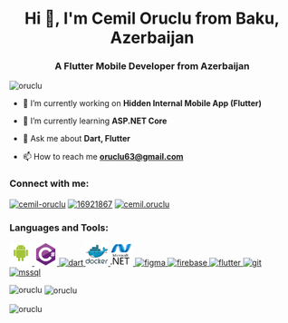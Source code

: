<h1 align="center">Hi 👋, I'm Cemil Oruclu from Baku, Azerbaijan</h1>
<h3 align="center">A Flutter Mobile Developer from Azerbaijan</h3>

<p align="left"> <img src="https://komarev.com/ghpvc/?username=oruclu&label=Profile%20views&color=0e75b6&style=flat" alt="oruclu" /> </p>

- 🔭 I’m currently working on **Hidden Internal Mobile App (Flutter)**

- 🌱 I’m currently learning **ASP.NET Core**

- 💬 Ask me about **Dart, Flutter**

- 📫 How to reach me **oruclu63@gmail.com**

<h3 align="left">Connect with me:</h3>
<p align="left">
<a href="https://linkedin.com/in/cemil-oruclu" target="blank"><img align="center" src="https://raw.githubusercontent.com/rahuldkjain/github-profile-readme-generator/master/src/images/icons/Social/linked-in-alt.svg" alt="cemil-oruclu" height="30" width="40" /></a>
<a href="https://stackoverflow.com/users/16921867" target="blank"><img align="center" src="https://raw.githubusercontent.com/rahuldkjain/github-profile-readme-generator/master/src/images/icons/Social/stack-overflow.svg" alt="16921867" height="30" width="40" /></a>
<a href="https://instagram.com/cemil.oruclu" target="blank"><img align="center" src="https://raw.githubusercontent.com/rahuldkjain/github-profile-readme-generator/master/src/images/icons/Social/instagram.svg" alt="cemil.oruclu" height="30" width="40" /></a>
</p>

<h3 align="left">Languages and Tools:</h3>
<p align="left"> <a href="https://developer.android.com" target="_blank" rel="noreferrer"> <img src="https://raw.githubusercontent.com/devicons/devicon/master/icons/android/android-original-wordmark.svg" alt="android" width="40" height="40"/> </a> <a href="https://www.w3schools.com/cs/" target="_blank" rel="noreferrer"> <img src="https://raw.githubusercontent.com/devicons/devicon/master/icons/csharp/csharp-original.svg" alt="csharp" width="40" height="40"/> </a> <a href="https://dart.dev" target="_blank" rel="noreferrer"> <img src="https://www.vectorlogo.zone/logos/dartlang/dartlang-icon.svg" alt="dart" width="40" height="40"/> </a> <a href="https://www.docker.com/" target="_blank" rel="noreferrer"> <img src="https://raw.githubusercontent.com/devicons/devicon/master/icons/docker/docker-original-wordmark.svg" alt="docker" width="40" height="40"/> </a> <a href="https://dotnet.microsoft.com/" target="_blank" rel="noreferrer"> <img src="https://raw.githubusercontent.com/devicons/devicon/master/icons/dot-net/dot-net-original-wordmark.svg" alt="dotnet" width="40" height="40"/> </a> <a href="https://www.figma.com/" target="_blank" rel="noreferrer"> <img src="https://www.vectorlogo.zone/logos/figma/figma-icon.svg" alt="figma" width="40" height="40"/> </a> <a href="https://firebase.google.com/" target="_blank" rel="noreferrer"> <img src="https://www.vectorlogo.zone/logos/firebase/firebase-icon.svg" alt="firebase" width="40" height="40"/> </a> <a href="https://flutter.dev" target="_blank" rel="noreferrer"> <img src="https://www.vectorlogo.zone/logos/flutterio/flutterio-icon.svg" alt="flutter" width="40" height="40"/> </a> <a href="https://git-scm.com/" target="_blank" rel="noreferrer"> <img src="https://www.vectorlogo.zone/logos/git-scm/git-scm-icon.svg" alt="git" width="40" height="40"/> </a> <a href="https://www.microsoft.com/en-us/sql-server" target="_blank" rel="noreferrer"> <img src="https://www.svgrepo.com/show/303229/microsoft-sql-server-logo.svg" alt="mssql" width="40" height="40"/> </a> </p>

<p><img align="left" src="https://github-readme-stats.vercel.app/api/top-langs?username=oruclu&show_icons=true&locale=en&layout=compact" alt="oruclu" /></p>

<p>&nbsp;<img align="center" src="https://github-readme-stats.vercel.app/api?username=oruclu&show_icons=true&locale=en" alt="oruclu" /></p>

<p><img align="center" src="https://github-readme-streak-stats.herokuapp.com/?user=oruclu&" alt="oruclu" /></p>
